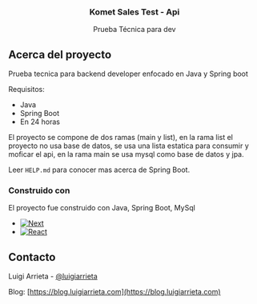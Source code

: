 <h3 align="center">Komet Sales Test - Api</h3>

  <p align="center">
    Prueba Técnica para dev
  </p>

<!-- ABOUT THE PROJECT -->
## Acerca del proyecto

Prueba tecnica para backend developer enfocado en Java y Spring boot

Requisitos:
* Java
* Spring Boot
* En 24 horas

El proyecto se compone de dos ramas (main y list), en la rama list el proyecto no usa base de datos, se usa una lista estatica para consumir y moficar el api, en la rama main se usa mysql como base de datos y jpa.

Leer `HELP.md` para conocer mas acerca de Spring Boot.

### Construido con

El proyecto fue construido con Java, Spring Boot, MySql

* [![Next][Java]][Java-url]
* [![React][Spring]][Spring-url]

<!-- CONTACT -->
## Contacto

Luigi Arrieta - [@luigiarrieta](https://www.linkedin.com/in/luigi-arrieta/)

Blog: [https://blog.luigiarrieta.com](https://blog.luigiarrieta.com)

<!-- MARKDOWN LINKS & IMAGES -->
[product-screenshot]: images/screenshot.png
[Java]: https://img.shields.io/badge/Java-20232A
[Java-url]: https://www.java.com/es/
[Spring]: https://img.shields.io/badge/SpringBoot-20232A
[Spring-url]: https://spring.io/